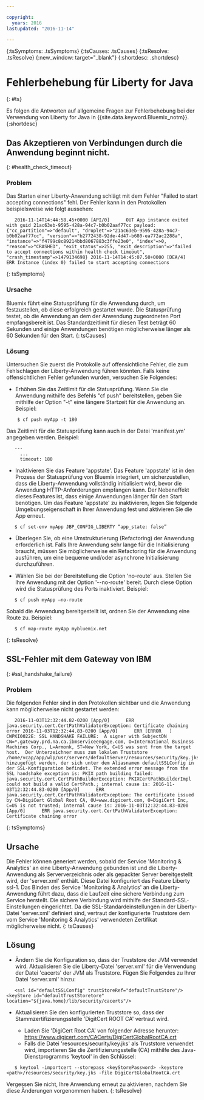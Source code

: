 ```yaml
---

copyright:
  years: 2016
lastupdated: "2016-11-14"

---
```


{:tsSymptoms: .tsSymptoms}
{:tsCauses: .tsCauses}
{:tsResolve: .tsResolve}
{:new_window: target="_blank"}
{:shortdesc: .shortdesc}

# Fehlerbehebung für Liberty for Java
{: #ts}


Es folgen die Antworten auf allgemeine Fragen zur Fehlerbehebung bei der Verwendung von Liberty for Java in {{site.data.keyword.Bluemix_notm}}.
{:shortdesc}

## Das Akzeptieren von Verbindungen durch die Anwendung beginnt nicht.
{: #health_check_timeout}

### Problem

Das Starten einer Liberty-Anwendung schlägt mit dem Fehler "Failed to start accepting connections" fehl. Der Fehler kann in den Protokollen beispielsweise wie folgt aussehen: 

```
   2016-11-14T14:44:58.45+0000 [API/0]      OUT App instance exited with guid 21ac63eb-9595-428a-94c7-b0b02aaf77cc payload: {"cc_partition"=>"default", "droplet"=>"21ac63eb-9595-428a-94c7-b0b02aaf77cc", "version"=>"b2772438-92de-4d47-b680-ea772ac2288a", "instance"=>"f4799c8c89214bbd8067883c3ffe23e0", "index"=>0, "reason"=>"CRASHED", "exit_status"=>255, "exit_description"=>"failed to accept connections within health check timeout", "crash_timestamp"=>1479134698} 2016-11-14T14:45:07.50+0000 [DEA/4]      ERR Instance (index 0) failed to start accepting connections
```

{: tsSymptoms}

### Ursache

Bluemix führt eine Statusprüfung für die Anwendung durch, um festzustellen, ob diese erfolgreich gestartet wurde. Die Statusprüfung testet, ob die Anwendung an dem der Anwendung zugeordneten Port empfangsbereit ist. Das Standardzeitlimit für diesen Test beträgt 60 Sekunden und einige Anwendungen benötigen möglicherweise länger als 60 Sekunden für den Start.
{: tsCauses}

### Lösung

Untersuchen Sie zuerst die Protokolle auf offensichtliche Fehler, die zum Fehlschlagen der Liberty-Anwendung führen könnten. Falls keine offensichtlichen Fehler gefunden wurden, versuchen Sie Folgendes: 

* Erhöhen Sie das Zeitlimit für die Statusprüfung. Wenn Sie die Anwendung mithilfe des Befehls "cf push" bereitstellen, geben Sie mithilfe der Option "-t" eine längere Startzeit für die Anwendung an. Beispiel:

```
    $ cf push myApp -t 180
```

Das Zeitlimit für die Statusprüfung kann auch in der Datei 'manifest.ym' angegeben werden. Beispiel:

```
   ---
     ...
     timeout: 180
```

* Inaktivieren Sie das Feature 'appstate'. Das Feature 'appstate' ist in den Prozess der Statusprüfung von Bluemix integriert, um sicherzustellen, dass die Liberty-Anwendung vollständig initialisiert wird, bevor die Anwendung HTTP-Anforderungen empfangen kann. Der Nebeneffekt dieses Features ist, dass einige Anwendungen länger für den Start benötigen. Um das Feature 'appstate' zu inaktivieren, legen Sie folgende Umgebungseigenschaft in Ihrer Anwendung fest und aktivieren Sie die App erneut. 

```
   $ cf set-env myApp JBP_CONFIG_LIBERTY “app_state: false”
```

* Überlegen Sie, ob eine Umstrukturierung (Refactoring) der Anwendung erforderlich ist. Falls Ihre Anwendung sehr lange für die Initialisierung braucht, müssen Sie möglicherweise ein Refactoring für die Anwendung ausführen, um eine bequeme und/oder asynchrone Initialisierung durchzuführen. 

* Wählen Sie bei der Bereitstellung die Option 'no-route' aus. Stellen Sie Ihre Anwendung mit der Option '--no-route' bereit. Durch diese Option wird die Statusprüfung des Ports inaktiviert. Beispiel:

```
   $ cf push myApp –no-route
```

Sobald die Anwendung bereitgestellt ist, ordnen Sie der Anwendung eine Route zu. Beispiel:

```
   $ cf map-route myApp mybluemix.net
```

{: tsResolve}

## SSL-Fehler mit dem Gateway von IBM
{: #ssl_handshake_failure}

### Problem

Die folgenden Fehler sind in den Protokollen sichtbar und die Anwendung kann möglicherweise nicht gestartet werden: 

```
   2016-11-03T12:32:44.82-0200 [App/0]      ERR java.security.cert.CertPathValidatorException: Certificate chaining error 2016-11-03T12:32:44.83-0200 [App/0]      ERR [ERROR   ] CWPKI0022E: SSL HANDSHAKE FAILURE:  A signer with SubjectDN CN=*.gateway.prd.na.ca.ibmserviceengage.com, O=International Business Machines Corp., L=Armonk, ST=New York, C=US was sent from the target host.  Der Unterzeichner muss zum lokalen Truststore /home/vcap/app/wlp/usr/servers/defaultServer/resources/security/key.jks hinzugefügt werden, der sich unter dem Aliasnamen defaultSSLConfig in der SSL-Konfiguration befindet. The extended error message from the SSL handshake exception is: PKIX path building failed: java.security.cert.CertPathBuilderException: PKIXCertPathBuilderImpl could not build a valid CertPath.; internal cause is: 2016-11-03T12:32:44.83-0200 [App/0]      ERR java.security.cert.CertPathValidatorException: The certificate issued by CN=DigiCert Global Root CA, OU=www.digicert.com, O=DigiCert Inc, C=US is not trusted; internal cause is: 2016-11-03T12:32:44.83-0200 [App/0]      ERR java.security.cert.CertPathValidatorException: Certificate chaining error
```
{: tsSymptoms}


## Ursache

Die Fehler können generiert werden, sobald der Service 'Monitoring & Analytics' an eine Liberty-Anwendung gebunden ist und die Liberty-Anwendung als Serververzeichnis oder als gepackter Server bereitgestellt wird, der 'server.xml' enthält. Diese Datei konfiguriert das Feature Liberty ssl-1. Das Binden des Service 'Monitoring & Analytics' an die Liberty-Anwendung führt dazu, dass die Laufzeit eine sichere Verbindung zum Service herstellt. Die sichere Verbindung wird mithilfe der Standard-SSL-Einstellungen eingerichtet. Da die SSL-Standardeinstellungen in der Liberty-Datei 'server.xml' definiert sind, vertraut der konfigurierte Truststore dem vom Service 'Monitoring & Analytics' verwendeten Zertifikat möglicherweise nicht.
{: tsCauses}

## Lösung

* Ändern Sie die Konfiguration so, dass der Truststore der JVM verwendet wird. Aktualisieren Sie die Liberty-Datei 'server.xml' für die Verwendung der Datei 'cacerts' der JVM als Truststore. Fügen Sie Folgendes zu Ihrer Datei 'server.xml' hinzu:
```
   <ssl id="defaultSSLConfig" trustStoreRef="defaultTrustStore"/> <keyStore id="defaultTrustStoretore" location="${java.home}/lib/security/cacerts"/>
```

* Aktualisieren Sie den konfigurierten Truststore so, dass der Stammzertifizierungsstelle 'DigitCert ROOT CA' vertraut wird.

  * Laden Sie 'DigiCert Root CA' von folgender Adresse herunter: https://www.digicert.com/CACerts/DigiCertGlobalRootCA.crt
  * Falls die Datei 'resources/security/key.jks' als Truststore verwendet wird, importieren Sie die Zertifizierungsstelle (CA) mithilfe des Java-Dienstprogramms 'keytool' in den Schlüssel: 

```
   $ keytool -importcert --storepass <keyStorePassword> -keystore <path>/resources/security/key.jks -file DigiCertGlobalRootCA.crt
```

Vergessen Sie nicht, Ihre Anwendung erneut zu aktivieren, nachdem Sie diese Änderungen vorgenommen haben.
{: tsResolve}
